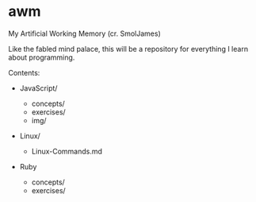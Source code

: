 # awm
My Artificial Working Memory (cr. SmolJames)

Like the fabled mind palace, this will be a repository for everything I learn 
about programming.

Contents:

- JavaScript/
    - concepts/
    - exercises/
    - img/

- Linux/
    - Linux-Commands.md

- Ruby
    - concepts/
    - exercises/
